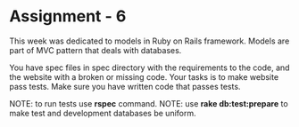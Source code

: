 Assignment - 6
==

This week was dedicated to models in Ruby on Rails framework. Models are part of MVC pattern that deals with databases.

You have spec files in spec directory with the requirements to the code, and the website with a broken or missing code.
Your tasks is to make website pass tests. Make sure you have written code that passes tests.

NOTE: to run tests use **rspec** command.
NOTE: use **rake db:test:prepare** to make test and development databases be uniform.
